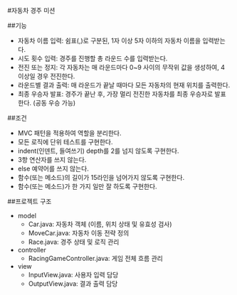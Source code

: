 #자동차 경주 미션

##기능

- 자동차 이름 입력: 쉼표(,)로 구분된, 1자 이상 5자 이하의 자동차 이름을 입력받는다.
- 시도 횟수 입력: 경주를 진행할 총 라운드 수를 입력받는다.
- 전진 또는 정지: 각 자동차는 매 라운드마다 0~9 사이의 무작위 값을 생성하여, 4 이상일 경우 전진한다.
- 라운드별 결과 출력: 매 라운드가 끝날 때마다 모든 자동차의 현재 위치를 출력한다.
- 최종 우승자 발표: 경주가 끝난 후, 가장 멀리 전진한 자동차를 최종 우승자로 발표한다. (공동 우승 가능)

##조건

- MVC 패턴을 적용하여 역할을 분리한다.
- 모든 로직에 단위 테스트를 구현한다.
- indent(인덴트, 들여쓰기) depth를 2를 넘지 않도록 구현한다.
- 3항 연산자를 쓰지 않는다.
- else 예약어를 쓰지 않는다.
- 함수(또는 메소드)의 길이가 15라인을 넘어가지 않도록 구현한다.
- 함수(또는 메소드)가 한 가지 일만 잘 하도록 구현한다.

##프로젝트 구조

- model
    * Car.java: 자동차 객체 (이름, 위치 상태 및 유효성 검사)
    * MoveCar.java: 자동차 이동 전략 정의
    * Race.java: 경주 상태 및 로직 관리
- controller
    * RacingGameController.java: 게임 전체 흐름 관리
- view
    * InputView.java: 사용자 입력 담당
    * OutputView.java: 결과 출력 담당
